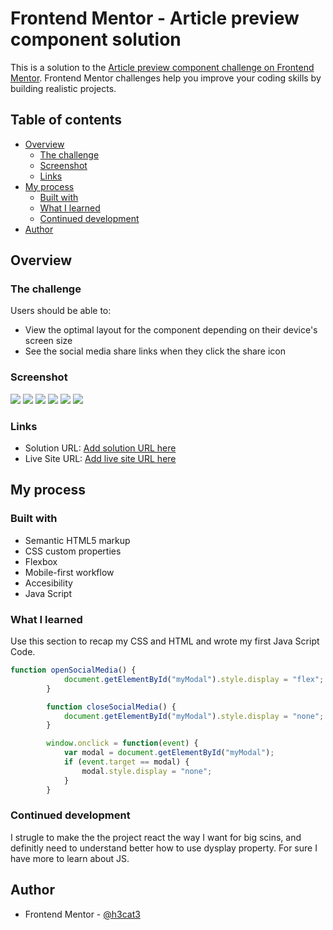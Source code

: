 # Frontend Mentor - Article preview component solution

This is a solution to the [Article preview component challenge on Frontend Mentor](https://www.frontendmentor.io/challenges/article-preview-component-dYBN_pYFT). Frontend Mentor challenges help you improve your coding skills by building realistic projects. 

## Table of contents

- [Overview](#overview)
  - [The challenge](#the-challenge)
  - [Screenshot](#screenshot)
  - [Links](#links)
- [My process](#my-process)
  - [Built with](#built-with)
  - [What I learned](#what-i-learned)
  - [Continued development](#continued-development)
- [Author](#author)

## Overview

### The challenge

Users should be able to:

- View the optimal layout for the component depending on their device's screen size
- See the social media share links when they click the share icon

### Screenshot

![](/images/Screenshot/Galaxy%20S21-1736780184518.jpeg) ![](/images/Screenshot/Galaxy%20S21-1736780218527.jpeg)
![](/images/Screenshot/iPad-1736780190247.jpeg) ![](/images/Screenshot/iPad-1736780225215.jpeg)
![](/images/Screenshot/Nest%20Hub%20Max-1736780354081.jpeg) ![](/images/Screenshot/Nest%20Hub%20Max-1736780364127.jpeg)


### Links

- Solution URL: [Add solution URL here](https://github.com/h3cat3/article-preview-component)
- Live Site URL: [Add live site URL here](https://h3cat3.github.io/article-preview-component/)

## My process

### Built with

- Semantic HTML5 markup
- CSS custom properties
- Flexbox
- Mobile-first workflow
- Accesibility
- Java Script

### What I learned

Use this section to recap my CSS and HTML and wrote my first Java Script Code.

```js
function openSocialMedia() {
            document.getElementById("myModal").style.display = "flex";
        }

        function closeSocialMedia() {
            document.getElementById("myModal").style.display = "none";
        }

        window.onclick = function(event) { 
            var modal = document.getElementById("myModal"); 
            if (event.target == modal) { 
                modal.style.display = "none"; 
            }
        }
```

### Continued development

I strugle to make the the project react the way I want for big scins, and definitly need to understand better how to use dysplay property.
For sure I have more to learn about JS.

## Author

- Frontend Mentor - [@h3cat3](https://www.frontendmentor.io/profile/h3cat3)


